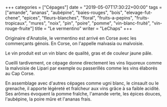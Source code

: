 +++
categories = ["Cépages"]
date = "2019-05-07T17:30:22+00:00"
tags = ["amande", "ananas", "aubépine", "baies-rouges", "bois", "elevage-fut-chene", "epices", "fleurs-blanches", "floral", "fruits-a-pepins", "fruits-tropicaux", "mures", "noix", "pin", "poire", "pomme", "vin-blanc-fruité", "vin-rouge-fruite"] 
title = "Le vermentino"
writer = "LeChaps"
+++

Originaire d'Anatolie, le vermentino est arrivé en Corse avec les commerçants génois. En Corse, on l'appelle malvasia ou malvoisie.  

Le vin produit est un vin blanc de qualité, gras et de couleur jaune pâle.  

Cueilli tardivement, ce cépage donne directement les vins liquoreux comme la malvoisie de Lipari par exemple ou passerillés comme les vins élaborés au Cap Corse.  

En assemblage avec d'autres cépages comme ugni blanc, le cinsault ou le grenache, il apporte légèreté et fraîcheur aux vins grâce à sa faible acidité. Ses arômes évoquent la pomme fraîche, l'amande verte, les épices douces, l'aubépine, la poire mûre et l'ananas frais.
